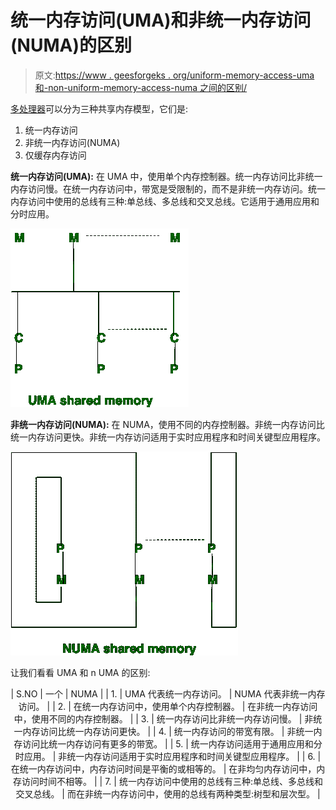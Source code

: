 # 统一内存访问(UMA)和非统一内存访问(NUMA)的区别

> 原文:[https://www . geesforgeks . org/uniform-memory-access-uma 和-non-uniform-memory-access-numa 之间的区别/](https://www.geeksforgeeks.org/difference-between-uniform-memory-access-uma-and-non-uniform-memory-access-numa/)

[多处理器](https://www.geeksforgeeks.org/computer-architecture-multiprocessor-and-multicomputer/)可以分为三种共享内存模型，它们是:

1.  统一内存访问
2.  非统一内存访问(NUMA)
3.  仅缓存内存访问

**统一内存访问(UMA):**
在 UMA 中，使用单个内存控制器。统一内存访问比非统一内存访问慢。在统一内存访问中，带宽是受限制的，而不是非统一内存访问。统一内存访问中使用的总线有三种:单总线、多总线和交叉总线。它适用于通用应用和分时应用。

![](img/ecb7eff7555e6a1bfc49c04912331bc0.png)

**非统一内存访问(NUMA):**
在 NUMA，使用不同的内存控制器。非统一内存访问比统一内存访问更快。非统一内存访问适用于实时应用程序和时间关键型应用程序。

![](img/b72092e99e400c8469cb980428a8698b.png)

让我们看看 UMA 和 n UMA 的区别:

<center>

| S.NO | 一个 | NUMA |
| 1. | UMA 代表统一内存访问。 | NUMA 代表非统一内存访问。 |
| 2. | 在统一内存访问中，使用单个内存控制器。 | 在非统一内存访问中，使用不同的内存控制器。 |
| 3. | 统一内存访问比非统一内存访问慢。 | 非统一内存访问比统一内存访问更快。 |
| 4. | 统一内存访问的带宽有限。 | 非统一内存访问比统一内存访问有更多的带宽。 |
| 5. | 统一内存访问适用于通用应用和分时应用。 | 非统一内存访问适用于实时应用程序和时间关键型应用程序。 |
| 6. | 在统一内存访问中，内存访问时间是平衡的或相等的。 | 在非均匀内存访问中，内存访问时间不相等。 |
| 7. | 统一内存访问中使用的总线有三种:单总线、多总线和交叉总线。 | 而在非统一内存访问中，使用的总线有两种类型:树型和层次型。 |

</center>